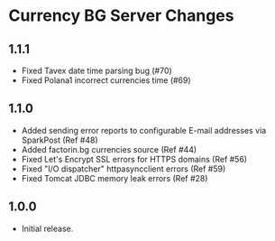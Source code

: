 Currency BG Server Changes
==========================

## 1.1.1

  * Fixed Tavex date time parsing bug (#70)
  * Fixed Polana1 incorrect currencies time (#69)

## 1.1.0

 * Added sending error reports to configurable E-mail addresses via SparkPost (Ref #48)
 * Added factorin.bg currencies source (Ref #44)
 * Fixed Let's Encrypt SSL errors for HTTPS domains (Ref #56)
 * Fixed "I/O dispatcher" httpasyncclient errors (Ref #59)
 * Fixed Tomcat JDBC memory leak errors (Ref #28)
  
## 1.0.0

 * Initial release.
